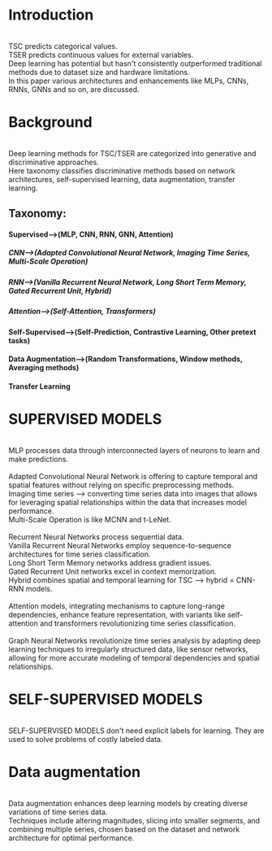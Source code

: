 # Introduction
<br/>TSC predicts categorical values.
<br/>TSER predicts continuous values for external variables.
<br/>Deep learning has potential but hasn't consistently outperformed traditional methods due to dataset size and hardware limitations.
<br/>In this paper various architectures and enhancements like  MLPs, CNNs, RNNs, GNNs and so on, are discussed.


# Background
<br/>Deep learning methods for TSC/TSER are categorized into generative and discriminative approaches.
<br/>Here taxonomy classifies discriminative methods based on network architectures, self-supervised learning, data augmentation, transfer learning.

## Taxonomy:
#### Supervised-->(MLP, CNN, RNN, GNN, Attention)
##### CNN-->(Adapted Convolutional Neural Network, Imaging Time Series, Multi-Scale Operation)
##### RNN-->(Vanilla Recurrent Neural Network, Long Short Term Memory, Gated Recurrent Unit, Hybrid)
##### Attention-->(Self-Attention, Transformers)

#### Self-Supervised-->(Self-Prediction, Contrastive Learning, Other pretext tasks)

#### Data Augmentation-->(Random Transformations, Window methods, Averaging methods)

#### Transfer Learning




# SUPERVISED MODELS
<br/> MLP processes data through interconnected layers of neurons to learn and make predictions.
<br/>
<br/> Adapted Convolutional Neural Network is offering to capture temporal and spatial features without relying on specific preprocessing methods.
<br/> Imaging time series --> converting time series data into images that allows for leveraging spatial relationships within the data that increases model performance.
<br/> Multi-Scale Operation is like MCNN and t-LeNet. 
<br/>
<br/> Recurrent Neural Networks process sequential data.
<br/> Vanilla Recurrent Neural Networks employ sequence-to-sequence architectures for time series classification.
<br/> Long Short Term Memory networks address gradient issues.
<br/> Gated Recurrent Unit networks excel in context memorization.
<br/> Hybrid combines spatial and temporal learning for TSC --> hybrid = CNN-RNN models.
<br/>
<br/> Attention models, integrating mechanisms to capture long-range dependencies, enhance feature representation, with variants like self-attention and transformers revolutionizing time series classification.
<br/>
<br/> Graph Neural Networks revolutionize time series analysis by adapting deep learning techniques to irregularly structured data, like sensor networks, allowing for more accurate modeling of temporal dependencies and spatial relationships.


# SELF-SUPERVISED MODELS
<br/> SELF-SUPERVISED MODELS don't need explicit labels for learning. They are used to solve problems of costly labeled data.


# Data augmentation
<br/> Data augmentation enhances deep learning models by creating diverse variations of time series data. 
<br/> Techniques include altering magnitudes, slicing into smaller segments, and combining multiple series, chosen based on the dataset and network architecture for optimal performance.
